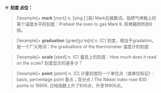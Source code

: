 ☀ <span class="category">**刻度 点位：**</span>
>[!example]+ <span class="vocabulary">**mark**</span> [mɑːk] 
> <span class="definition">n. [sing.] [英] Mark后接数词，指燃气烤箱上的某个温度水平的刻度：</span>Preheat the oven to gas Mark 6. 将烤箱预热到6挡。

>[!example]+ <span class="vocabulary">**graduation**</span> [ɡrædӡu'eɪʃn] 
> <span class="definition">n. [C] 刻度，相当于gradation。是一个广义用词：</span>the graduations of the thermometer 温度计的刻度
           
>[!example]+ <span class="vocabulary">**scale**</span> [skeɪl]
> <span class="definition">n. [C] 量具上的刻度：</span>How much does it read on the scale? 刻度显示的是多少？

>[!example]+ <span class="vocabulary">**point**</span> [pɒɪnt] 
> <span class="definition">n. [C] 计量刻度的一个单位点（或单位标记）：</span>basis, percentage point 基点；百分点 / The Nikkei index rose 830 points to 18905. 日经指数上升了830点，升至18905点。
